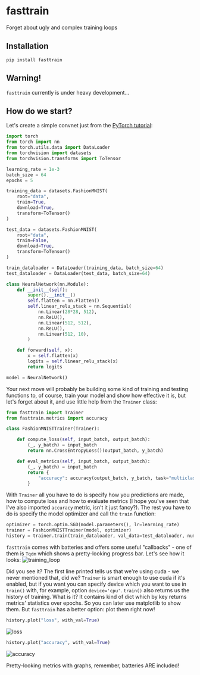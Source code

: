 # fasttrain
Forget about ugly and complex training loops

## Installation
```
pip install fasttrain
```

## Warning!
`fasttrain` currently is under heavy development...

## How do we start?
Let's create a simple convnet just from the [PyTorch tutorial](https://pytorch.org/tutorials/beginner/basics/optimization_tutorial.html):
```python
import torch
from torch import nn
from torch.utils.data import DataLoader
from torchvision import datasets
from torchvision.transforms import ToTensor

learning_rate = 1e-3
batch_size = 64
epochs = 5

training_data = datasets.FashionMNIST(
    root="data",
    train=True,
    download=True,
    transform=ToTensor()
)

test_data = datasets.FashionMNIST(
    root="data",
    train=False,
    download=True,
    transform=ToTensor()
)

train_dataloader = DataLoader(training_data, batch_size=64)
test_dataloader = DataLoader(test_data, batch_size=64)

class NeuralNetwork(nn.Module):
    def __init__(self):
        super().__init__()
        self.flatten = nn.Flatten()
        self.linear_relu_stack = nn.Sequential(
            nn.Linear(28*28, 512),
            nn.ReLU(),
            nn.Linear(512, 512),
            nn.ReLU(),
            nn.Linear(512, 10),
        )

    def forward(self, x):
        x = self.flatten(x)
        logits = self.linear_relu_stack(x)
        return logits

model = NeuralNetwork()
```

Your next move will probably be building some kind of training and testing functions to, of course, train your model and show how effective it is, but let's forget about it, and use little help from the `Trainer` class:
```python
from fasttrain import Trainer
from fasttrain.metrics import accuracy

class FashionMNISTTrainer(Trainer):

    def compute_loss(self, input_batch, output_batch):
        (_, y_batch) = input_batch
        return nn.CrossEntropyLoss()(output_batch, y_batch)

    def eval_metrics(self, input_batch, output_batch):
        (_, y_batch) = input_batch
        return {
            "accuracy": accuracy(output_batch, y_batch, task="multiclass")
        }
```
With `Trainer` all you have to do is specify how you predictions are made, how to compute loss and how to evaluate metrics (I hope you've seen that I've also imported `accuracy` metric, isn't it just fancy?). The rest you have to do is specify the model optimizer and call the `train` function:
```python
optimizer = torch.optim.SGD(model.parameters(), lr=learning_rate)
trainer = FashionMNISTTrainer(model, optimizer)
history = trainer.train(train_dataloader, val_data=test_dataloader, num_epochs=epochs)
```
`fasttrain` comes with batteries and offers some useful "callbacks" - one of them is `Tqdm` which shows a pretty-looking progress bar. Let's see how it looks:
![training_loop](https://github.com/samedit66/fasttrain/assets/45196253/edecaee0-1c92-4a9f-ac3d-639c458a2ab5)

Did you see it? The first line printed tells us that we're using cuda - we never mentioned that, did we? `Trainer` is smart enough to use cuda if it's enabled, but if you want you can specify device which you want to use in `train()` with, for example, option `device='cpu'`. `train()` also returns us the history of training. What is it? It contains kind of dict which by key returns metrics' statistics over epochs. So you can later use matplotlib to show them. But `fasttrain` has a better option: plot them right now!
```python
history.plot("loss", with_val=True)
```
![loss](https://github.com/samedit66/fasttrain/assets/45196253/efc0c9e9-4459-4bce-81ec-3c1a53cf51f1)
```python
history.plot("accuracy", with_val=True)
```
![accuracy](https://github.com/samedit66/fasttrain/assets/45196253/336bdef0-9f06-4887-8cb5-05255c89b228)

Pretty-looking metrics with graphs, remember, batteries ARE included!
